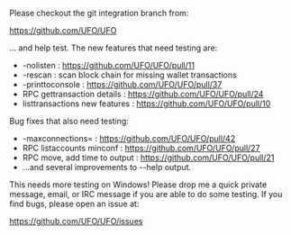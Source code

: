 Please checkout the git integration branch from:

https://github.com/UFO/UFO

... and help test.  The new features that need testing are:

* -nolisten : https://github.com/UFO/UFO/pull/11
* -rescan : scan block chain for missing wallet transactions
* -printtoconsole : https://github.com/UFO/UFO/pull/37
* RPC gettransaction details : https://github.com/UFO/UFO/pull/24
* listtransactions new features : https://github.com/UFO/UFO/pull/10

Bug fixes that also need testing:

* -maxconnections= : https://github.com/UFO/UFO/pull/42
* RPC listaccounts minconf : https://github.com/UFO/UFO/pull/27
* RPC move, add time to output : https://github.com/UFO/UFO/pull/21
* ...and several improvements to --help output.

This needs more testing on Windows!  Please drop me a quick private message, email, or IRC message if you are able to do some testing.  If you find bugs, please open an issue at:

https://github.com/UFO/UFO/issues

